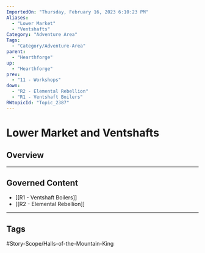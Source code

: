 ```yaml
---
ImportedOn: "Thursday, February 16, 2023 6:10:23 PM"
Aliases:
  - "Lower Market"
  - "Ventshafts"
Category: "Adventure Area"
Tags:
  - "Category/Adventure-Area"
parent:
  - "Hearthforge"
up:
  - "Hearthforge"
prev:
  - "11 - Workshops"
down:
  - "R2 - Elemental Rebellion"
  - "R1 - Ventshaft Boilers"
RWtopicId: "Topic_2387"
---
```

# Lower Market and Ventshafts
## Overview
---
## Governed Content
- [[R1 - Ventshaft Boilers]]
- [[R2 - Elemental Rebellion]]


---
## Tags
#Story-Scope/Halls-of-the-Mountain-King

